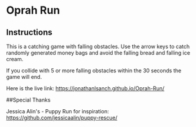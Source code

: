 # Oprah Run

## Instructions

This is a catching game with falling obstacles. Use the arrow keys to catch randomly generated money bags and avoid the falling bread and falling ice cream.

If you collide with 5 or more falling obstacles within the 30 seconds the game will end.


Here is the live link: https://jonathanlsanch.github.io/Oprah-Run/

##Special Thanks

Jessica Alin's - Puppy Run for inspiration: https://github.com/jessicaalin/puppy-rescue/